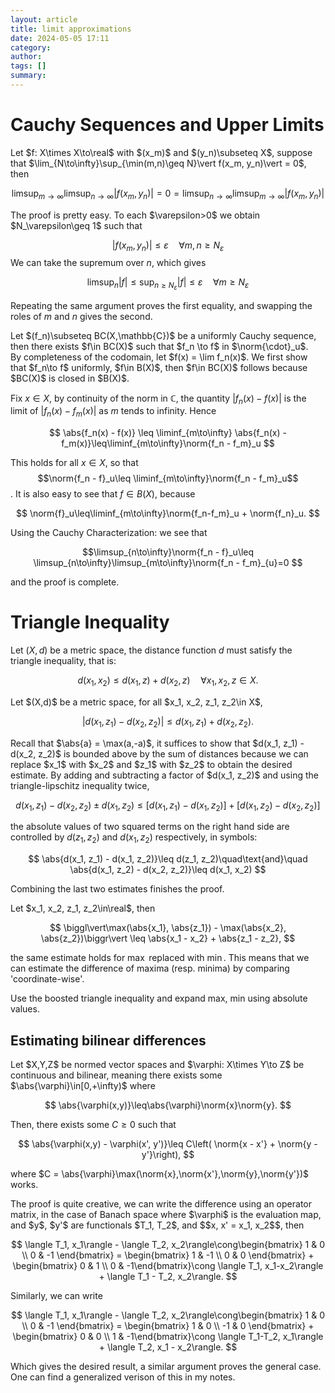 ```yaml
---
layout: article
title: limit approximations
date: 2024-05-05 17:11
category: 
author: 
tags: []
summary: 
---
```

# Cauchy Sequences and Upper Limits
<div class="theorem-box" markdown=1 name="Characterization fo Cauchy Sequences">
Let $f: X\times X\to\real$ with $(x_m)$ and $(y_n)\subseteq X$, suppose that $\lim_{N\to\infty}\sup_{\min(m,n)\geq N}\vert f(x_m, y_n)\vert = 0$, then 

$$
\limsup_{m\to\infty}\limsup_{n\to\infty}\vert f(x_m, y_n)\vert = 0 = \limsup_{n\to\infty}\limsup_{m\to\infty} \vert f(x_m, y_n)\vert
$$

</div>
<div class="proof-box" markdown=1 name="Proof">
The proof is pretty easy. To each $\varepsilon>0$ we obtain $N_\varepsilon\geq 1$ such that 

$$
\vert f(x_m, y_n)\vert \leq \varepsilon\quad\forall m,n\geq N_{\varepsilon}
$$
We can take the supremum over $n$, which gives

$$
\limsup_n \vert f\vert \leq \sup_{n\geq N_{\varepsilon}}\vert f\vert \leq \varepsilon\quad\forall m\geq N_{\varepsilon}
$$

Repeating the same argument proves the first equality, and swapping the roles of $m$ and $n$ gives the second.
</div>
<div class="theorem-box" markdown=1 name="Uniform Convergence">
Let $(f_n)\subseteq BC(X,\mathbb{C})$ be a uniformly Cauchy sequence, then there exists $f\in BC(X)$ such that $f_n \to f$ in $\norm{\cdot}_u$.
</div>
<div class="proof-box" markdown=1 name="Proof">
By completeness of the codomain, let $f(x) = \lim f_n(x)$. We first show that $f_n\to f$ uniformly, $f\in B(X)$, then $f\in BC(X)$ follows because $BC(X)$ is closed in $B(X)$.

Fix $x\in X$, by continuity of the norm in $\mathbb{C}$, the quantity $\vert f_n(x) - f(x)\vert$ is the limit of $\vert f_n(x) - f_m(x)\vert$ as $m$ tends to infinity. Hence 

$$
\abs{f_n(x) - f(x)} \leq \liminf_{m\to\infty} \abs{f_n(x) - f_m(x)}\leq\liminf_{m\to\infty}\norm{f_n - f_m}_u
$$

This holds for all $x\in X$, so that $$\norm{f_n - f}_u\leq \liminf_{m\to\infty}\norm{f_n - f_m}_u$$. It is also easy to see that $f\in B(X)$, because 

$$
\norm{f}_u\leq\liminf_{m\to\infty}\norm{f_n-f_m}_u + \norm{f_n}_u.
$$

Using the Cauchy Characterization: we see that 

$$\limsup_{n\to\infty}\norm{f_n - f}_u\leq \limsup_{n\to\infty}\limsup_{m\to\infty}\norm{f_n - f_m}_{u}=0
$$ 

and the proof is complete.
</div>

# Triangle Inequality
Let $(X,d)$ be a metric space, the distance function $d$ must satisfy the triangle inequality, that is:

$$
d(x_1, x_2) \leq d(x_1, z) + d(x_2, z)\quad\forall x_1, x_2, z\in X.
$$

<div class="theorem-box" markdown=1 name="Boosted Triangle Inequality">
Let $(X,d)$ be a metric space, for all $x_1, x_2, z_1, z_2\in X$, 

$$
\biggl\vert d(x_1, z_1) - d(x_2, z_2)\biggr\vert\leq d(x_1, z_1) + d(x_2, z_2).
$$

</div>
<div class="proof-box" markdown=1 name="Proof of Boosted Triangle Inequality">
Recall that $\abs{a} = \max(a,-a)$, it suffices to show that $d(x_1, z_1) - d(x_2, z_2)$ is bounded above by the sum of distances because we can replace $x_1$ with $x_2$ and $z_1$ with $z_2$ to obtain the desired estimate. By adding and subtracting a factor of $d(x_1, z_2)$ and using the triangle-lipschitz inequality twice, 

$$
d(x_1, z_1) - d(x_2, z_2) \pm d(x_1, z_2) \leq \biggl[d(x_1, z_1) - d(x_1, z_2)\biggr] + \biggl[d(x_1, z_2) - d(x_2, z_2)\biggr]
$$

the absolute values of two squared terms on the right hand side are controlled by $d(z_1, z_2)$ and $d(x_1, z_2)$ respectively, in symbols:

$$
\abs{d(x_1, z_1) - d(x_1, z_2)}\leq d(z_1, z_2)\quad\text{and}\quad \abs{d(x_1, z_2) - d(x_2, z_2)}\leq d(x_1, x_2)
$$

Combining the last two estimates finishes the proof.
</div>
<div class="theorem-box" markdown=1 name="Continuity of Maximum, Minimum">
Let $x_1, x_2, z_1, z_2\in\real$, then 

$$
\biggl\vert\max(\abs{x_1}, \abs{z_1}) - \max(\abs{x_2}, \abs{z_2})\biggr\vert \leq \abs{x_1 - x_2} + \abs{z_1 - z_2},
$$

the same estimate holds for $\max$ replaced with $\min$. This means that we can estimate the difference of maxima (resp. minima) by comparing 'coordinate-wise'.
</div>
<div class="proof-box" markdown=1 name="Proof of Continutiy of Maximum, Mininimum">
Use the boosted triangle inequality and expand max, min using absolute values.
</div>

## Estimating bilinear differences
<div class="theorem-box" markdown=1 name="Estimating bilinear differences">
Let $X,Y,Z$ be normed vector spaces and $\varphi: X\times Y\to Z$ be continuous and bilinear, meaning there exists some $\abs{\varphi}\in[0,+\infty)$ where 

$$
\abs{\varphi(x,y)}\leq\abs{\varphi}\norm{x}\norm{y}.
$$

Then, there exists some $C \geq 0$ such that 

$$
\abs{\varphi(x,y) - \varphi(x', y')}\leq C\left( \norm{x - x'} + \norm{y - y'}\right),
$$

where $C = \abs{\varphi}\max(\norm{x},\norm{x'},\norm{y},\norm{y'})$ works.
</div>
<div class="proof-box" markdown=1 name="Proof of estimating bilinear differences">
The proof is quite creative, we can write the difference using an operator matrix, in the case of Banach space where $\varphi$ is the evaluation map, and $y$, $y'$ are functionals $T_1, T_2$, and $$x, x' = x_1, x_2$$, then 

$$
\langle T_1, x_1\rangle - \langle T_2, x_2\rangle\cong\begin{bmatrix}
1 & 0 \\
0 & -1
\end{bmatrix} = \begin{bmatrix} 1 & -1 \\ 0 & 0 \end{bmatrix} + \begin{bmatrix} 0 & 1 \\ 0 & -1\end{bmatrix}\cong \langle T_1, x_1-x_2\rangle + \langle T_1 - T_2, x_2\rangle.
$$

Similarly, we can write

$$
\langle T_1, x_1\rangle - \langle T_2, x_2\rangle\cong\begin{bmatrix}
1 & 0 \\
0 & -1
\end{bmatrix} = \begin{bmatrix} 1 & 0 \\ -1 & 0 \end{bmatrix} + \begin{bmatrix} 0 & 0 \\ 1 & -1\end{bmatrix}\cong \langle T_1-T_2, x_1\rangle + \langle T_2, x_1 - x_2\rangle.
$$

Which gives the desired result, a similar argument proves the general case. One can find a generalized verison of this in my notes.
</div>
